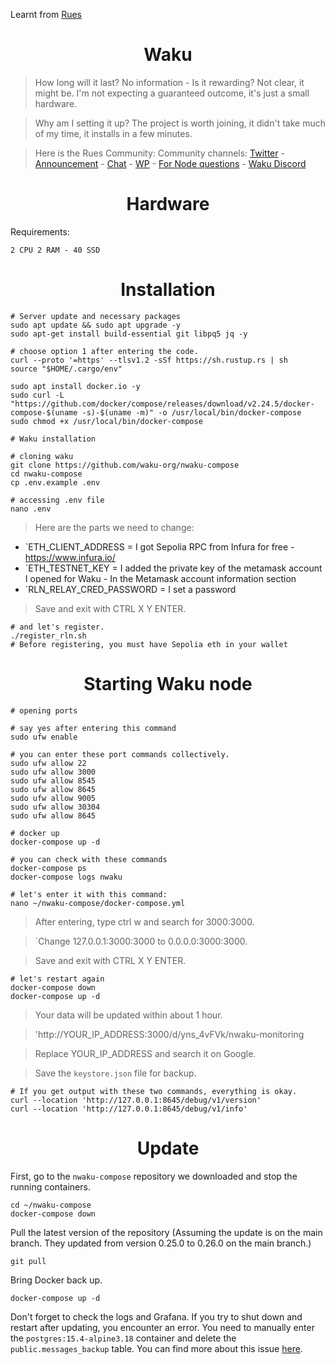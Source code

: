 Learnt from [Rues](https://github.com/ruesandora/waku)
<h1 align="center"> Waku </h1>

> How long will it last? No information - Is it rewarding? Not clear, it might be. I'm not expecting a guaranteed outcome, it's just a small hardware.

> Why am I setting it up? The project is worth joining, it didn't take much of my time, it installs in a few minutes.

> Here is the Rues Community:
> Community channels: [Twitter](https://twitter.com/Ruesandora0) - [Announcement](https://t.me/RuesAnnouncement) - [Chat](https://t.me/RuesChat) - [WP](https://whatsapp.com/channel/0029VaBcj7V1dAw1H2KhMk34) - [For Node questions](https://t.me/ruesshare/13003/13004) - [Waku Discord](https://discord.gg/4DBrFfyY)

<h1 align="center"> Hardware </h1>

Requirements:
```
2 CPU 2 RAM - 40 SSD
```

<h1 align="center"> Installation </h1>

```console
# Server update and necessary packages
sudo apt update && sudo apt upgrade -y
sudo apt-get install build-essential git libpq5 jq -y

# choose option 1 after entering the code.
curl --proto '=https' --tlsv1.2 -sSf https://sh.rustup.rs | sh
source "$HOME/.cargo/env"

sudo apt install docker.io -y
sudo curl -L "https://github.com/docker/compose/releases/download/v2.24.5/docker-compose-$(uname -s)-$(uname -m)" -o /usr/local/bin/docker-compose
sudo chmod +x /usr/local/bin/docker-compose
```

```console
# Waku installation

# cloning waku
git clone https://github.com/waku-org/nwaku-compose
cd nwaku-compose
cp .env.example .env

# accessing .env file
nano .env
```

> Here are the parts we need to change:

* `ETH_CLIENT_ADDRESS = I got Sepolia RPC from Infura for free - https://www.infura.io/
* `ETH_TESTNET_KEY = I added the private key of the metamask account I opened for Waku - In the Metamask account information section
* `RLN_RELAY_CRED_PASSWORD = I set a password

> Save and exit with CTRL X Y ENTER.

```console
# and let's register.
./register_rln.sh
# Before registering, you must have Sepolia eth in your wallet
```

<h1 align="center"> Starting Waku node </h1>

```console
# opening ports

# say yes after entering this command
sudo ufw enable

# you can enter these port commands collectively.
sudo ufw allow 22    
sudo ufw allow 3000   
sudo ufw allow 8545   
sudo ufw allow 8645   
sudo ufw allow 9005   
sudo ufw allow 30304  
sudo ufw allow 8645

# docker up
docker-compose up -d

# you can check with these commands
docker-compose ps
docker-compose logs nwaku
```

```console
# let's enter it with this command:
nano ~/nwaku-compose/docker-compose.yml
```
> After entering, type ctrl w and search for 3000:3000.

> `Change 127.0.0.1:3000:3000 to 0.0.0.0:3000:3000.

> Save and exit with CTRL X Y ENTER.

```console
# let's restart again
docker-compose down
docker-compose up -d
```

> Your data will be updated within about 1 hour.

> 'http://YOUR_IP_ADDRESS:3000/d/yns_4vFVk/nwaku-monitoring

> Replace YOUR_IP_ADDRESS and search it on Google.

> Save the `keystore.json`  file for backup.

```console
# If you get output with these two commands, everything is okay.
curl --location 'http://127.0.0.1:8645/debug/v1/version'
curl --location 'http://127.0.0.1:8645/debug/v1/info'
```

<h1 align="center"> Update </h1>

First, go to the `nwaku-compose` repository we downloaded and stop the running containers.


```console
cd ~/nwaku-compose
docker-compose down
```

Pull the latest version of the repository (Assuming the update is on the main branch. They updated from version 0.25.0 to 0.26.0 on the main branch.)
```console
git pull
```

Bring Docker back up.
```console
docker-compose up -d
```

Don't forget to check the logs and Grafana. If you try to shut down and restart after updating, you encounter an error. You need to manually enter the `postgres:15.4-alpine3.18` container and delete the  `public.messages_backup` table. You can find more about this issue [here](https://github.com/waku-org/nwaku-compose/issues/75).



